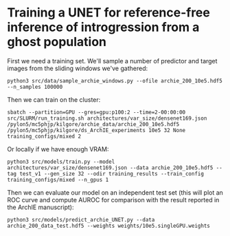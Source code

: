 Training a UNET for reference-free inference of introgression from a ghost population
====================================

First we need a training set.  We'll sample a number of predictor and target images from the sliding windows
we've gathered:

```
python3 src/data/sample_archie_windows.py --ofile archie_200_10e5.hdf5 --n_samples 100000
```

Then we can train on the cluster:

```
sbatch --partition=GPU --gres=gpu:p100:2 --time=2-00:00:00 src/SLURM/run_training.sh architectures/var_size/densenet169.json /pylon5/mc5phjp/kilgore/archie_data/archie_200_10e5.hdf5 /pylon5/mc5phjp/kilgore/ds_ArchIE_experiments 10e5 32 None training_configs/mixed 2
```

Or locally if we have enough VRAM:

```
python3 src/models/train.py --model architectures/var_size/densenet169.json --data archie_200_10e5.hdf5 --tag test_v1 --gen_size 32 --odir training_results --train_config training_configs/mixed --n_gpus 1
```

Then we can evaluate our model on an independent test set (this will plot an ROC curve and compute AUROC for comparison with the
result reported in the ArchIE manuscript):

```
python3 src/models/predict_archie_UNET.py --data archie_200_data_test.hdf5 --weights weights/10e5.singleGPU.weights
```